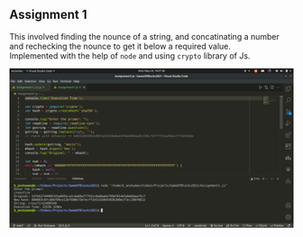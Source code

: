 ## Assignment 1

This involved finding the nounce of a string, and concatinating a number and rechecking the nounce to get it below a required value. <br/>
Implemented with the help of `node` and using `crypto` library of Js.

![Screenshot](./screenshot.png)
